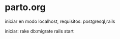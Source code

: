 # parto.org
iniciar en modo localhost, requisitos:
postgresql,rails

iniciar:
  rake db:migrate
  rails start
